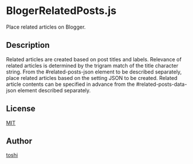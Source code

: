 ﻿BlogerRelatedPosts.js
=====================

Place related articles on Blogger.



## Description
Related articles are created based on post titles and labels. Relevance of related articles is determined by the trigram match of the title character string. From the #related-posts-json element to be described separately, place related articles based on the setting JSON to be created. Related article contents can be specified in advance from the #related-posts-data-json element described separately.



## License
[MIT](https://github.com/k08045kk/BloggerRelatedPosts.js/blob/master/LICENSE)



## Author
[toshi](https://www.bugbugnow.net/p/profile.html)
